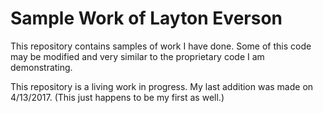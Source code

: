 # Sample Work of Layton Everson

This repository contains samples of work I have done. Some of this code may
be modified and very similar to the proprietary code I am demonstrating. 

This repository is a living work in progress. My last 
addition was made on 4/13/2017. (This just happens to
be my first as well.)
